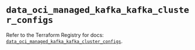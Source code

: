 # `data_oci_managed_kafka_kafka_cluster_configs`

Refer to the Terraform Registry for docs: [`data_oci_managed_kafka_kafka_cluster_configs`](https://registry.terraform.io/providers/hashicorp/oci/7.19.0/docs/data-sources/managed_kafka_kafka_cluster_configs).
